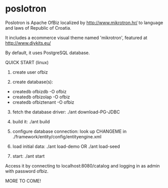 # poslotron
Poslotron is Apache OfBiz localized by http://www.mikrotron.hr/ to language and laws of Republic of Croatia.

It includes a ecommerce visual theme named 'mikrotron', featured at http://www.diykits.eu/

By default, it uses PostgreSQL database.

QUICK START (linux)

1) create user ofbiz

2) create database(s): 
- createdb ofbizdb -O ofbiz
- createdb ofbizolap -O ofbiz
- createdb ofbiztenant -O ofbiz

3) fetch the database driver:
./ant download-PG-JDBC

4) build it:
./ant build

5) configure database connection:
look up CHANGEME in ./framework/entity/config/entityengine.xml

6) load initial data:
./ant load-demo
OR
./ant load-seed

7) start:
./ant start

Access it by connecting to localhost:8080/catalog and logging in as admin with password ofbiz.

MORE TO COME!